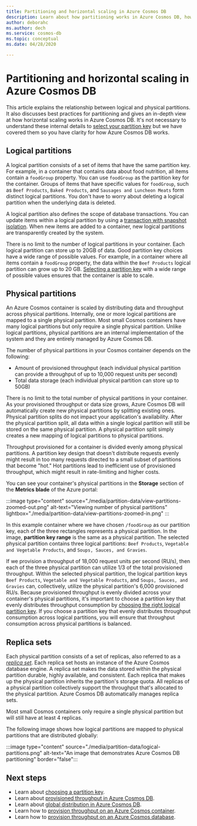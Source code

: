 ```yaml
---
title: Partitioning and horizontal scaling in Azure Cosmos DB
description: Learn about how partitioning works in Azure Cosmos DB, how to configure partitioning and partition keys, and how to choose the right partition key for your application.
author: deborahc
ms.author: dech
ms.service: cosmos-db
ms.topic: conceptual
ms.date: 04/28/2020

---
```


# Partitioning and horizontal scaling in Azure Cosmos DB

This article explains the relationship between logical and physical partitions. It also discusses best practices for partitioning and gives an in-depth view at how horizontal scaling works in Azure Cosmos DB. It's not necessary to understand these internal details to [select your partition key](partitioning-overview.md#choose-partitionkey) but we have covered them so you have clarity for how Azure Cosmos DB works.

## Logical partitions

A logical partition consists of a set of items that have the same partition key. For example, in a container that contains data about food nutrition, all items contain a `foodGroup` property. You can use `foodGroup` as the partition key for the container. Groups of items that have specific values for `foodGroup`, such as `Beef Products`, `Baked Products`, and `Sausages and Luncheon Meats` form distinct logical partitions. You don't have to worry about deleting a logical partition when the underlying data is deleted.

A logical partition also defines the scope of database transactions. You can update items within a logical partition by using a [transaction with snapshot isolation](database-transactions-optimistic-concurrency.md). When new items are added to a container, new logical partitions are transparently created by the system.

There is no limit to the number of logical partitions in your container. Each logical partition can store up to 20GB of data. Good partition key choices have a wide range of possible values. For example, in a container where all items contain a `foodGroup` property, the data within the `Beef Products` logical partition can grow up to 20 GB. [Selecting a partition key](partitioning-overview.md#choose-partitionkey) with a wide range of possible values ensures that the container is able to scale.

## Physical partitions

An Azure Cosmos container is scaled by distributing data and throughput across physical partitions. Internally, one or more logical partitions are mapped to a single physical partition. Most small Cosmos containers have many logical partitions but only require a single physical partition. Unlike logical partitions, physical partitions are an internal implementation of the system and they are entirely managed by Azure Cosmos DB.

The number of physical partitions in your Cosmos container depends on the following:

- Amount of provisioned throughput (each individual physical partition can provide a throughput of up to 10,000 request units per second)
- Total data storage (each individual physical partition can store up to 50GB)

There is no limit to the total number of physical partitions in your container. As your provisioned throughput or data size grows, Azure Cosmos DB will automatically create new physical partitions by splitting existing ones. Physical partition splits do not impact your application's availability. After the physical partition split, all data within a single logical partition will still be stored on the same physical partition. A physical partition split simply creates a new mapping of logical partitions to physical partitions.

Throughput provisioned for a container is divided evenly among physical partitions. A partition key design that doesn't distribute requests evenly might result in too many requests directed to a small subset of partitions that become "hot." Hot partitions lead to inefficient use of provisioned throughput, which might result in rate-limiting and higher costs.

You can see your container's physical partitions in the **Storage** section of the **Metrics blade** of the Azure portal:

:::image type="content" source="./media/partition-data/view-partitions-zoomed-out.png" alt-text="Viewing number of physical partitions" lightbox="./media/partition-data/view-partitions-zoomed-in.png" ::: 

In this example container where we have chosen `/foodGroup` as our partition key, each of the three rectangles represents a physical partition. In the image, **partition key range** is the same as a physical partition. The selected physical partition contains three logical partitions: `Beef Products`, `Vegetable and Vegetable Products`, and `Soups, Sauces, and Gravies`.

If we provision a throughput of 18,000 request units per second (RU/s), then each of the three physical partition can utilize 1/3 of the total provisioned throughput. Within the selected physical partition, the logical partition keys `Beef Products`, `Vegetable and Vegetable Products`, and `Soups, Sauces, and Gravies` can, collectively, utilize the physical partition's 6,000 provisioned RU/s. Because provisioned throughput is evenly divided across your container's physical partitions, it's important to choose a partition key that evenly distributes throughput consumption by [choosing the right logical partition key](partitioning-overview.md#choose-partitionkey). If you choose a partition key that evenly distributes throughput consumption across logical partitions, you will ensure that throughput consumption across physical partitions is balanced.

## Replica sets

Each physical partition consists of a set of replicas, also referred to as a [*replica set*](global-dist-under-the-hood.md). Each replica set hosts an instance of the Azure Cosmos database engine. A replica set makes the data stored within the physical partition durable, highly available, and consistent. Each replica that makes up the physical partition inherits the partition's storage quota. All replicas of a physical partition collectively support the throughput that's allocated to the physical partition. Azure Cosmos DB automatically manages replica sets.

Most small Cosmos containers only require a single physical partition but will still have at least 4 replicas.

The following image shows how logical partitions are mapped to physical partitions that are distributed globally:

:::image type="content" source="./media/partition-data/logical-partitions.png" alt-text="An image that demonstrates Azure Cosmos DB partitioning" border="false":::

## Next steps

* Learn about [choosing a partition key](partitioning-overview.md#choose-partitionkey).
* Learn about [provisioned throughput in Azure Cosmos DB](request-units.md).
* Learn about [global distribution in Azure Cosmos DB](distribute-data-globally.md).
* Learn how to [provision throughput on an Azure Cosmos container](how-to-provision-container-throughput.md).
* Learn how to [provision throughput on an Azure Cosmos database](how-to-provision-database-throughput.md).
